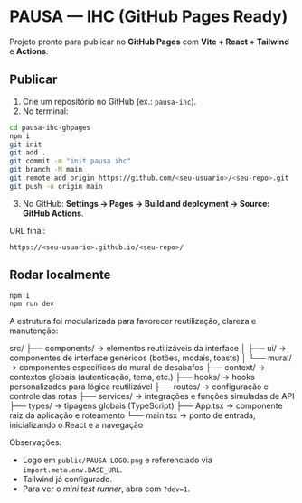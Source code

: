 # PAUSA — IHC (GitHub Pages Ready)

Projeto pronto para publicar no **GitHub Pages** com **Vite + React + Tailwind** e **Actions**.

## Publicar
1. Crie um repositório no GitHub (ex.: `pausa-ihc`).  
2. No terminal:
```bash
cd pausa-ihc-ghpages
npm i
git init
git add .
git commit -m "init pausa ihc"
git branch -M main
git remote add origin https://github.com/<seu-usuario>/<seu-repo>.git
git push -u origin main
```
3. No GitHub: **Settings → Pages → Build and deployment → Source: GitHub Actions**.

URL final:
```
https://<seu-usuario>.github.io/<seu-repo>/
```

## Rodar localmente
```bash
npm i
npm run dev
```

A estrutura foi modularizada para favorecer reutilização, clareza e manutenção:

src/
 ├── components/   → elementos reutilizáveis da interface
 │    ├── ui/      → componentes de interface genéricos (botões, modais, toasts)
 │    └── mural/   → componentes específicos do mural de desabafos
 ├── context/      → contextos globais (autenticação, tema, etc.)
 ├── hooks/        → hooks personalizados para lógica reutilizável
 ├── routes/       → configuração e controle das rotas
 ├── services/     → integrações e funções simuladas de API
 ├── types/        → tipagens globais (TypeScript)
 ├── App.tsx       → componente raiz da aplicação e roteamento
 └── main.tsx      → ponto de entrada, inicializando o React e a navegação



Observações:
- Logo em `public/PAUSA LOGO.png` e referenciado via `import.meta.env.BASE_URL`.
- Tailwind já configurado.
- Para ver o *mini test runner*, abra com `?dev=1`.
